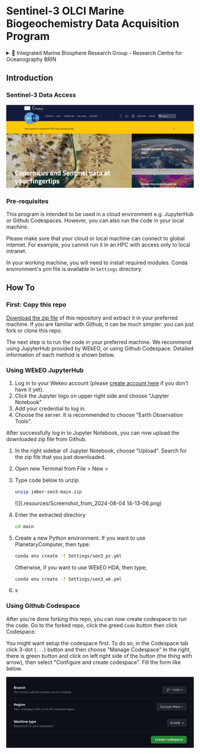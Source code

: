 # Sentinel-3 OLCI Marine Biogeochemistry Data Acquisition Program

<details>
<summary>📝 Integrated Marine Biosphere Research Group - Research Centre for Oceanography BRIN</summary>

&nbsp;

| Member Name | Member Name | 
|:-------------|:-------------|
| Faisal Hamzah | A'an J. Wahyudi |
| Idha Yulia Ikhsani | Afdal |
| Lestari | Rachma Puspitasari |
| Harmesa | Hanif Budi Prayitno |
| 👨‍🔬 **_Edwards Taufiqurrahman_**  | Ita Wulandari |
| Suci Lastrini | M. T. Kaisupy |

</details>

## Introduction

### Sentinel-3 Data Access

![alt text](.resources/image-1.png)

### Pre-requisites

This program is intended to be used in a cloud environment e.g. JupyterHub or Github Codespaces. However, you can also run the code in your local machine.

Please make sure that your cloud or local machine can connect to global internet. For example, you cannot run it in an HPC with access only to local intranet.

In your working machine, you will need to install required modules. Conda environment's yml file is available in `Settings` directory.

## How To

### First: Copy this repo

[Download the zip file](https://github.com/eds-ocean/imber-sen3/archive/refs/heads/main.zip) of this repository and extract it in your preferred machine. If you are familiar with Github, it can be much simpler: you can just fork or clone this repo. 

The next step is to run the code in your preferred machine. We recommend using JupyterHub provided by WEkEO, or using Github Codespace. Detailed information of each method is shown below.

### Using WEkEO JupyterHub

1. Log in to your Wekeo account (please [create account here](https://www.wekeo.eu/register) if you don't have it yet).
2. Click the Jupyter logo on upper right side and choose "Jupyter Notebook"
3. Add your credential to log in.
4. Choose the server. It is recommended to choose "Earth Observation Tools". 

After successfully log in to Jupyter Notebook, you can now upload the downloaded zip file from Github.

1. In the right sidebar of Jupyter Notebook, choose "Upload". Search for the zip file that you just downloaded.
2. Open new Terminal from File > New >  
3. Type code below to unzip

    ```bash
    unzip imber-sen3-main.zip
    ```

    ![](.resources/Screenshot_from_2024-08-04 14-13-06.png)
4. Enter the extracted directory
   ```bash
   cd main
   ```
6. Create a new Python environment. If you want to use PlanetaryComputer, then type:
   ```bash
   conda env create -f Settings/sen3_pc.yml
   ```
   Otherwise, if you want to use WEkEO HDA, then type;
   ```bash
   conda env create -f Settings/sen3_wk.yml
   ```
7. s


### Using Github Codespace

After you're done forking this repo, you can now create codespace to run the code. Go to the forked repo, click the greed `Code` button then click Codespace. 

You might want setup the codespace first. To do so, in the Codespace tab click 3-dot (`...`) button and then choose "Manage Codespace" In the right, there is green button and click on left right side of the button (the thing with arrow), then select "Configure and create codespace". Fill the form like below.

![](.resources/image.png)

